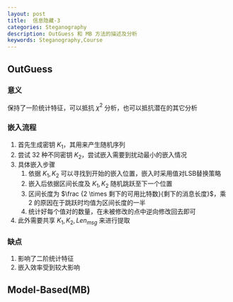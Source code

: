 ```yaml
---
layout: post
title:  信息隐藏-3
categories: Steganography
description: OutGuess 和 MB 方法的描述及分析
keywords: Steganography,Course 
---
```


## OutGuess

### 意义

保持了一阶统计特征，可以抵抗 $\chi^2$ 分析，也可以抵抗潜在的其它分析

### 嵌入流程

1. 首先生成密钥 $K_1$，其用来产生随机序列
2. 尝试 $32$ 种不同密钥 $K_2$，尝试嵌入需要到扰动最小的嵌入情况
3. 具体嵌入步骤
   1. 依据 $K_1,K_2$ 可以寻找到开始的嵌入位置，嵌入时采用值对LSB替换策略
   2. 嵌入后依据区间长度及 $K_1,K_2$ 随机跳跃至下一个位置
   3. 区间长度为 $\frac {2 \times 剩下的可用比特数}{剩下的消息长度}$，乘 $2$ 的原因在于跳跃时均值为区间长度的一半
   4. 统计好每个值对的数量，在未被修改的点中逆向修改回去即可
4. 此外需要共享 $K_1,K_2,Len_{msg}$ 来进行提取

### 缺点

1. 影响了二阶统计特征
2. 嵌入效率受到较大影响

## Model-Based(MB)

